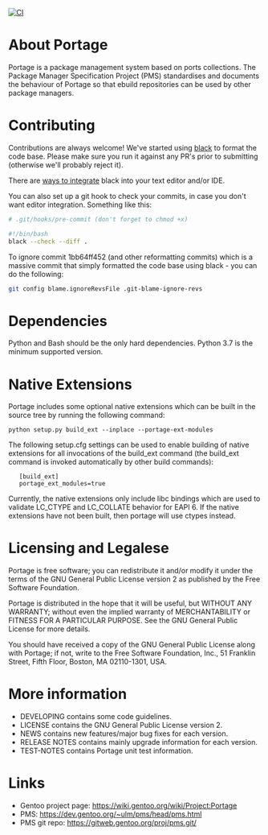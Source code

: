 [![CI](https://github.com/gentoo/portage/actions/workflows/ci.yml/badge.svg)](https://github.com/gentoo/portage/actions/workflows/ci.yml)

About Portage
=============

Portage is a package management system based on ports collections. The
Package Manager Specification Project (PMS) standardises and documents
the behaviour of Portage so that ebuild repositories can be used by
other package managers.

Contributing
============

Contributions are always welcome! We've started using
[black](https://pypi.org/project/black/) to format the code base. Please make
sure you run it against any PR's prior to submitting (otherwise we'll probably
reject it).

There are [ways to
integrate](https://black.readthedocs.io/en/stable/integrations/editors.html)
black into your text editor and/or IDE.

You can also set up a git hook to check your commits, in case you don't want
editor integration. Something like this:

```sh
# .git/hooks/pre-commit (don't forget to chmod +x)

#!/bin/bash
black --check --diff .
```

To ignore commit 1bb64ff452 (and other reformatting commits) which is a
massive commit that simply formatted the code base using black - you can do
the following:

```sh
git config blame.ignoreRevsFile .git-blame-ignore-revs
```

Dependencies
============

Python and Bash should be the only hard dependencies. Python 3.7 is the
minimum supported version.

Native Extensions
=================

Portage includes some optional native extensions which can be built
in the source tree by running the following command:

    python setup.py build_ext --inplace --portage-ext-modules

The following setup.cfg settings can be used to enable building of
native extensions for all invocations of the build_ext command (the
build_ext command is invoked automatically by other build commands):

```
   [build_ext]
   portage_ext_modules=true
```

Currently, the native extensions only include libc bindings which are
used to validate LC_CTYPE and LC_COLLATE behavior for EAPI 6. If the
native extensions have not been built, then portage will use ctypes
instead.

Licensing and Legalese
=======================

Portage is free software; you can redistribute it and/or
modify it under the terms of the GNU General Public License
version 2 as published by the Free Software Foundation.

Portage is distributed in the hope that it will be useful,
but WITHOUT ANY WARRANTY; without even the implied warranty of
MERCHANTABILITY or FITNESS FOR A PARTICULAR PURPOSE.  See the
GNU General Public License for more details.

You should have received a copy of the GNU General Public License
along with Portage; if not, write to the Free Software
Foundation, Inc., 51 Franklin Street, Fifth Floor, Boston, MA
02110-1301, USA.


More information
================

- DEVELOPING contains some code guidelines.
- LICENSE contains the GNU General Public License version 2.
- NEWS contains new features/major bug fixes for each version.
- RELEASE NOTES contains mainly upgrade information for each version.
- TEST-NOTES contains Portage unit test information.


Links
=====

- Gentoo project page: https://wiki.gentoo.org/wiki/Project:Portage
- PMS: https://dev.gentoo.org/~ulm/pms/head/pms.html
- PMS git repo: https://gitweb.gentoo.org/proj/pms.git/
